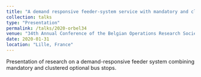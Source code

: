 ```yaml
---
title: "A demand responsive feeder-system service with mandatory and clustered, optional bus stops"
collection: talks
type: "Presentation"
permalink: /talks/2020-orbel34
venue: "34th Annual Conference of the Belgian Operations Research Society (ORBEL 34)"
date: 2020-01-31
location: "Lille, France"
---
```


Presentation of research on a demand-responsive feeder system combining mandatory and clustered optional bus stops.
